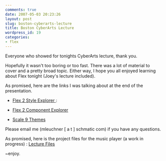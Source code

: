 ```yaml
---
comments: true
date: 2007-05-03 20:23:26
layout: post
slug: boston-cyberarts-lecture
title: Boston CyberArts Lecture
wordpress_id: 19
categories:
- flex
---
```


Everyone who showed for tonights CyberArts lecture, thank you.

Hopefully it wasn't too boring or too fast.  There was a lot of material to cover and a pretty broad topic.  Either way, I hope you all enjoyed learning about Flex tonight (Joey's lecture included).

As promised, here are the links I was talking about at the end of the presentation.



	
  * [Flex 2 Style Explorer ](http://examples.adobe.com/flex2/consulting/styleexplorer/Flex2StyleExplorer.html):

	
  * [Flex 2 Component Explorer ](http://examples.adobe.com/flex2/inproduct/sdk/explorer/explorer.html)

	
  * [Scale 9 Themes ](http://www.scalenine.com/)


Please email me (mleuchner [ a t ]  schmatic com) if you have any questions.

As promised, here is the project files for the music player (a work in progress) :
[Lecture Files](http://blog.nobien.net/wp-content/uploads/2007/05/musicplayer.zip)

~enjoy.
